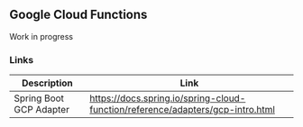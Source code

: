 ## Google Cloud Functions
Work in progress  

### Links
| Description             | Link                                                                            |
|-------------------------|---------------------------------------------------------------------------------|
| Spring Boot GCP Adapter | https://docs.spring.io/spring-cloud-function/reference/adapters/gcp-intro.html  |

